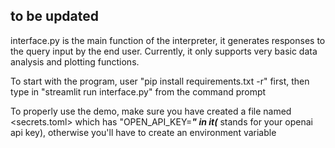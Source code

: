 ## to be updated

interface.py is the main function of the interpreter, it generates responses to the query input by the end user.
Currently, it only supports very basic data analysis and plotting functions.

To start with the program, user "pip install requirements.txt -r" first, then type in "streamlit run interface.py" from the command prompt

To properly use the demo, make sure you have created a file named <secrets.toml> 
which has "OPEN_API_KEY=***" in it(*** stands for your openai api key), otherwise you'll have to create an environment variable